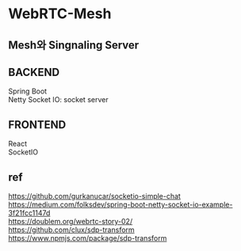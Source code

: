 # WebRTC-Mesh
## Mesh와 Singnaling Server

## BACKEND
Spring Boot   
Netty Socket IO: socket server

## FRONTEND
React   
SocketIO

## ref
https://github.com/gurkanucar/socketio-simple-chat   
https://medium.com/folksdev/spring-boot-netty-socket-io-example-3f21fcc1147d   
https://doublem.org/webrtc-story-02/    
https://github.com/clux/sdp-transform     
https://www.npmjs.com/package/sdp-transform
